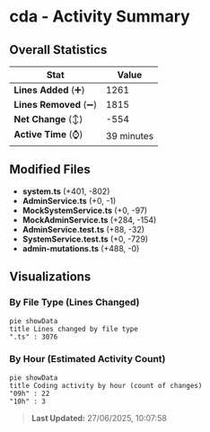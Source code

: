 # cda - Activity Summary 

## Overall Statistics

| Stat                   | Value                                                             |
| ---------------------- | ----------------------------------------------------------------- |
| **Lines Added** (➕)   | 1261                                          |
| **Lines Removed** (➖) | 1815                                        |
| **Net Change** (↕)    | -554                |
| **Active Time** (⌚)   | 39 minutes |


## Modified Files
- **system.ts** (+401, -802)
- **AdminService.ts** (+0, -1)
- **MockSystemService.ts** (+0, -97)
- **MockAdminService.ts** (+284, -154)
- **AdminService.test.ts** (+88, -32)
- **SystemService.test.ts** (+0, -729)
- **admin-mutations.ts** (+488, -0)

## Visualizations

### By File Type (Lines Changed)

```mermaid
pie showData
title Lines changed by file type
".ts" : 3076
```

### By Hour (Estimated Activity Count)

```mermaid
pie showData
title Coding activity by hour (count of changes)
"09h" : 22
"10h" : 3
```


> **Last Updated:** 27/06/2025, 10:07:58